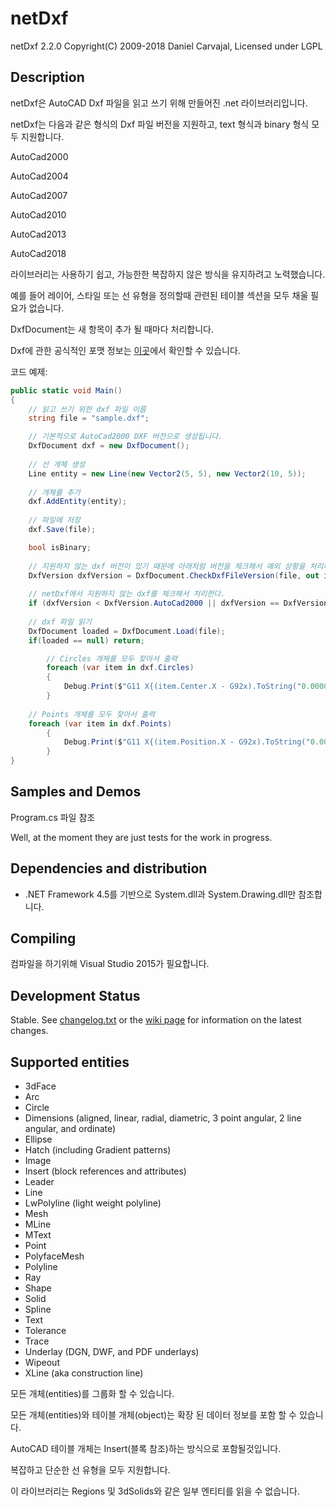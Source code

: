 # netDxf
netDxf 2.2.0 Copyright(C) 2009-2018 Daniel Carvajal, Licensed under LGPL
## Description
netDxf은 AutoCAD Dxf 파일을 읽고 쓰기 위해 만들어진 .net 라이브러리입니다.

netDxf는 다음과 같은 형식의 Dxf 파일 버전을 지원하고, text 형식과 binary 형식 모두 지원합니다.

AutoCad2000

AutoCad2004

AutoCad2007

AutoCad2010

AutoCad2013

AutoCad2018

라이브러리는 사용하기 쉽고, 가능한한 복잡하지 않은 방식을 유지하려고 노력했습니다.

예를 들어 레이어, 스타일 또는 선 유형을 정의할때 관련된 테이블 섹션을 모두 채울 필요가 없습니다. 

DxfDocument는 새 항목이 추가 될 때마다 처리합니다.

Dxf에 관한 공식적인 포맷 정보는 [이곳](https://help.autodesk.com/view/OARX/2019/ENU/?guid=GUID-235B22E0-A567-4CF6-92D3-38A2306D73F3)에서 확인할 수 있습니다. 

코드 예제:

```c#
public static void Main()
{
	// 읽고 쓰기 위한 dxf 파일 이름
	string file = "sample.dxf";

	// 기본적으로 AutoCad2000 DXF 버전으로 생성됩니다. 
	DxfDocument dxf = new DxfDocument();
	
	// 선 개체 생성
	Line entity = new Line(new Vector2(5, 5), new Vector2(10, 5));
	
	// 개체를 추가
	dxf.AddEntity(entity);
	
	// 파일에 저장
	dxf.Save(file);

	bool isBinary;
	
	// 지원하지 않는 dxf 버전이 있기 때문에 아래처럼 버전을 체크해서 예외 상황을 처리해야함
	DxfVersion dxfVersion = DxfDocument.CheckDxfFileVersion(file, out isBinary);
	
	// netDxf에서 지원하지 않는 dxf를 체크해서 처리한다.
	if (dxfVersion < DxfVersion.AutoCad2000 || dxfVersion == DxfVersion.Unknown) return;
	
	// dxf 파일 읽기
	DxfDocument loaded = DxfDocument.Load(file);
	if(loaded == null) return;

        // Circles 개체를 모두 찾아서 출력
        foreach (var item in dxf.Circles)
        {
            Debug.Print($"G11 X{(item.Center.X - G92x).ToString("0.0000")} Y{(item.Center.Y - G92y).ToString("0.0000")}");
        }
	
	// Points 개체를 모두 찾아서 출력
	foreach (var item in dxf.Points)
        {
            Debug.Print($"G11 X{(item.Position.X - G92x).ToString("0.0000")} Y{(item.Position.Y - G92y).ToString("0.0000")}");
        }
}
```

## Samples and Demos 
Program.cs 파일 참조

Well, at the moment they are just tests for the work in progress.
## Dependencies and distribution 
* .NET Framework 4.5를 기반으로 System.dll과 System.Drawing.dll만 참조합니다.
## Compiling
컴파일을 하기위해 Visual Studio 2015가 필요합니다.
## Development Status 
Stable. See [changelog.txt](https://github.com/haplokuon/netDxf/blob/master/doc/Changelog.txt) or the [wiki page](https://github.com/haplokuon/netDxf/wiki) for information on the latest changes.
## Supported entities
* 3dFace
* Arc
* Circle
* Dimensions (aligned, linear, radial, diametric, 3 point angular, 2 line angular, and ordinate)
* Ellipse
* Hatch (including Gradient patterns)
* Image
* Insert (block references and attributes)
* Leader
* Line
* LwPolyline (light weight polyline)
* Mesh
* MLine
* MText
* Point
* PolyfaceMesh
* Polyline
* Ray
* Shape
* Solid
* Spline
* Text
* Tolerance
* Trace
* Underlay (DGN, DWF, and PDF underlays)
* Wipeout
* XLine (aka construction line)


모든 개체(entities)를 그룹화 할 수 있습니다. 

모든 개체(entities)와 테이블 개체(object)는 확장 된 데이터 정보를 포함 할 수 있습니다. 

AutoCAD 테이블 개체는 Insert(블록 참조)하는 방식으로 포함될것입니다.

복잡하고 단순한 선 유형을 모두 지원합니다.

이 라이브러리는 Regions 및 3dSolids와 같은 일부 엔티티를 읽을 수 없습니다.
